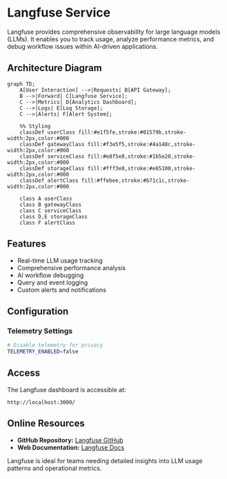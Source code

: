 # Langfuse Service

Langfuse provides comprehensive observability for large language models (LLMs). It enables you to track usage, analyze performance metrics, and debug workflow issues within AI-driven applications.

## Architecture Diagram

```mermaid
graph TD;
    A[User Interaction] -->|Requests| B[API Gateway];
    B -->|Forward| C[Langfuse Service];
    C -->|Metrics| D[Analytics Dashboard];
    C -->|Logs| E[Log Storage];
    C -->|Alerts| F[Alert System];
    
    %% Styling
    classDef userClass fill:#e1f5fe,stroke:#01579b,stroke-width:2px,color:#000
    classDef gatewayClass fill:#f3e5f5,stroke:#4a148c,stroke-width:2px,color:#000
    classDef serviceClass fill:#e8f5e8,stroke:#1b5e20,stroke-width:2px,color:#000
    classDef storageClass fill:#fff3e0,stroke:#e65100,stroke-width:2px,color:#000
    classDef alertClass fill:#ffebee,stroke:#b71c1c,stroke-width:2px,color:#000
    
    class A userClass
    class B gatewayClass
    class C serviceClass
    class D,E storageClass
    class F alertClass
```

## Features

- Real-time LLM usage tracking
- Comprehensive performance analysis
- AI workflow debugging
- Query and event logging
- Custom alerts and notifications

## Configuration

### Telemetry Settings
```bash
# Disable telemetry for privacy
TELEMETRY_ENABLED=false
```

## Access

The Langfuse dashboard is accessible at:

```
http://localhost:3000/
```

## Online Resources

- **GitHub Repository:** [Langfuse GitHub](https://github.com/langfuse/langfuse)
- **Web Documentation:** [Langfuse Docs](https://docs.langfuse.io)

Langfuse is ideal for teams needing detailed insights into LLM usage patterns and operational metrics.
